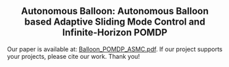 <div align="center">
    <h2>Autonomous Balloon: Autonomous Balloon based Adaptive Sliding Mode Control and Infinite-Horizon POMDP</h2>
</div>


Our paper is available at: [Balloon_POMDP_ASMC.pdf](https://github.com/user-attachments/files/21555560/Balloon_POMDP_ASMC.pdf). If our project supports your projects, please cite our work. Thank you!
